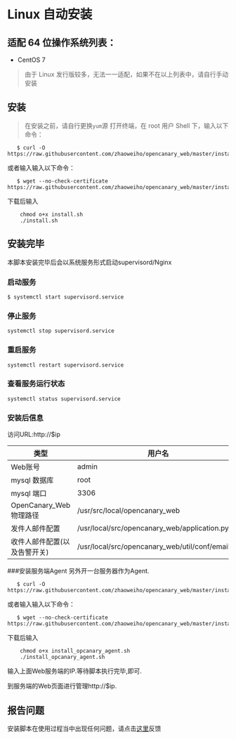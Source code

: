 # Linux 自动安装

## 适配 64 位操作系统列表：
* CentOS 7
> 由于 Linux 发行版较多，无法一一适配，如果不在以上列表中，请自行手动安装

## 安装

> 在安装之前，请自行更换`yum`源
打开终端，在 root 用户 Shell 下，输入以下命令：

```
   $ curl -O https://raw.githubusercontent.com/zhaoweiho/opencanary_web/master/install/install.sh
```
或者输入输入以下命令：
```
   $ wget --no-check-certificate https://raw.githubusercontent.com/zhaoweiho/opencanary_web/master/install/install.sh
```
下载后输入
```
    chmod o+x install.sh
    ./install.sh
```
## 安装完毕

本脚本安装完毕后会以系统服务形式启动supervisord/Nginx
### 启动服务

```
$ systemctl start supervisord.service
```

### 停止服务

```
systemctl stop supervisord.service
```

### 重启服务

```
systemctl restart supervisord.service
```
### 查看服务运行状态

```
systemctl status supervisord.service
```
### 安装后信息
访问URL:http://$ip<br />

|类型 | 用户名 | 密码 |
|----- |----- |-----| 
| Web账号 | admin | admin |
| mysql 数据库 | root | Weiho@2018 |
| mysql 端口 | 3306| - |
| OpenCanary_Web物理路径 | /usr/src/local/opencanary_web | - |
| 发件人邮件配置 | /usr/local/src/opencanary_web/application.py | - |
| 收件人邮件配置(以及告警开关)| /usr/local/src/opencanary_web/util/conf/email.ini | - |

###安装服务端Agent
另外开一台服务器作为Agent.

```
   $ curl -O https://raw.githubusercontent.com/zhaoweiho/opencanary_web/master/install/install_opcanary_agent.sh
```
或者输入输入以下命令：
```
   $ wget --no-check-certificate https://raw.githubusercontent.com/zhaoweiho/opencanary_web/master/install/install_opcanary_agent.sh
```
下载后输入
```
    chmod o+x install_opcanary_agent.sh
    ./install_opcanary_agent.sh
```
输入上面Web服务端的IP.等待脚本执行完毕,即可.

到服务端的Web页面进行管理http://$ip.

## 报告问题

安装脚本在使用过程当中出现任何问题，请点击[这里](https://github.com/p1r06u3/opencanary_web/issues/new)反馈
